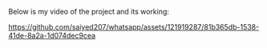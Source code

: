 Below is my video of the project and its working:


https://github.com/saiyed207/whatsapp/assets/121919287/81b365db-1538-41de-8a2a-1d074dec9cea

